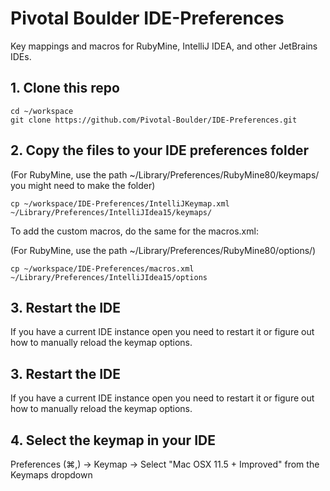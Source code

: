 Pivotal Boulder IDE-Preferences
===============

Key mappings and macros for RubyMine, IntelliJ IDEA, and other JetBrains IDEs.

## 1. Clone this repo
```
cd ~/workspace
git clone https://github.com/Pivotal-Boulder/IDE-Preferences.git
```

## 2. Copy the files to your IDE preferences folder

(For RubyMine, use the path ~/Library/Preferences/RubyMine80/keymaps/ you might need to make the folder)

```
cp ~/workspace/IDE-Preferences/IntelliJKeymap.xml ~/Library/Preferences/IntelliJIdea15/keymaps/
```

To add the custom macros, do the same for the macros.xml:

(For RubyMine, use the path ~/Library/Preferences/RubyMine80/options/)
```
cp ~/workspace/IDE-Preferences/macros.xml ~/Library/Preferences/IntelliJIdea15/options
```

## 3. Restart the IDE

If you have a current IDE instance open you need to restart it or figure out how to manually reload the keymap options.


## 3. Restart the IDE

If you have a current IDE instance open you need to restart it or figure out how to manually reload the keymap options.

## 4. Select the keymap in your IDE
Preferences (⌘,) -> Keymap -> Select "Mac OSX 11.5 + Improved" from the Keymaps dropdown


